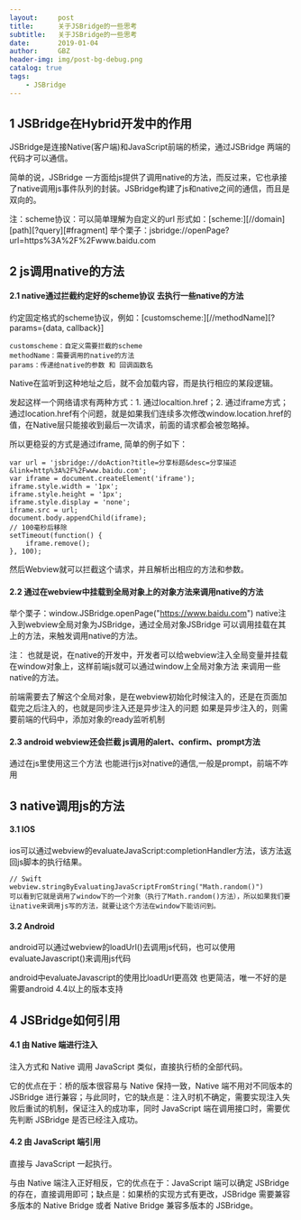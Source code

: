 ```yaml
---
layout:     post
title:      关于JSBridge的一些思考
subtitle:   关于JSBridge的一些思考
date:       2019-01-04
author:     GBZ
header-img: img/post-bg-debug.png
catalog: true
tags:
    - JSBridge
---
```


## 1 JSBridge在Hybrid开发中的作用
JSBridge是连接Native(客户端)和JavaScript前端的桥梁，通过JSBridge 两端的代码才可以通信。

简单的说，JSBridge 一方面给js提供了调用native的方法，而反过来，它也承接了native调用js事件队列的封装。JSBridge构建了js和native之间的通信，而且是双向的。

注：scheme协议：可以简单理解为自定义的url
形式如：[scheme:][//domain][path][?query][#fragment]
举个栗子：jsbridge://openPage?url=https%3A%2F%2Fwww.baidu.com

## 2 js调用native的方法
#### 2.1 native通过拦截约定好的scheme协议 去执行一些native的方法
约定固定格式的scheme协议，例如：[customscheme:][//methodName][?params={data, callback}]
```
customscheme：自定义需要拦截的scheme
methodName：需要调用的native的方法
params：传递给native的参数 和 回调函数名
```
Native在监听到这种地址之后，就不会加载内容，而是执行相应的某段逻辑。

发起这样一个网络请求有两种方式：1. 通过localtion.href；2. 通过iframe方式； 通过location.href有个问题，就是如果我们连续多次修改window.location.href的值，在Native层只能接收到最后一次请求，前面的请求都会被忽略掉。

所以更稳妥的方式是通过iframe, 简单的例子如下：
```
var url = 'jsbridge://doAction?title=分享标题&desc=分享描述&link=http%3A%2F%2Fwww.baidu.com';  
var iframe = document.createElement('iframe');  
iframe.style.width = '1px';  
iframe.style.height = '1px';  
iframe.style.display = 'none';  
iframe.src = url;  
document.body.appendChild(iframe);
// 100毫秒后移除
setTimeout(function() {  
    iframe.remove();
}, 100);
```
然后Webview就可以拦截这个请求，并且解析出相应的方法和参数。
#### 2.2 通过在webview中挂载到全局对象上的对象方法来调用native的方法
举个栗子：window.JSBridge.openPage("https://www.baidu.com")
native注入到webview全局对象为JSBridge，通过全局对象JSBridge 可以调用挂载在其上的方法，来触发调用native的方法。

注：
也就是说，在native的开发中，开发者可以给webview注入全局变量并挂载在window对象上，这样前端js就可以通过window上全局对象方法 来调用一些native的方法。

前端需要去了解这个全局对象，是在webview初始化时候注入的，还是在页面加载完之后注入的，也就是同步注入还是异步注入的问题
如果是异步注入的，则需要前端的代码中，添加对象的ready监听机制
#### 2.3 android webview还会拦截 js调用的alert、confirm、prompt方法
通过在js里使用这三个方法 也能进行js对native的通信,一般是prompt，前端不咋用

## 3 native调用js的方法
#### 3.1 IOS
ios可以通过webview的evaluateJavaScript:completionHandler方法，该方法返回js脚本的执行结果。
```
// Swift
webview.stringByEvaluatingJavaScriptFromString("Math.random()")  
可以看到它就是调用了window下的一个对象（执行了Math.random()方法），所以如果我们要让native来调用js写的方法，就要让这个方法在window下能访问到。
```
#### 3.2 Android
android可以通过webview的loadUrl()去调用js代码，也可以使用evaluateJavascript()来调用js代码

android中evaluateJavascript的使用比loadUrl更高效 也更简洁，唯一不好的是 需要android 4.4以上的版本支持

## 4 JSBridge如何引用
#### 4.1 由 Native 端进行注入
注入方式和 Native 调用 JavaScript 类似，直接执行桥的全部代码。

它的优点在于：桥的版本很容易与 Native 保持一致，Native 端不用对不同版本的 JSBridge 进行兼容；与此同时，它的缺点是：注入时机不确定，需要实现注入失败后重试的机制，保证注入的成功率，同时 JavaScript 端在调用接口时，需要优先判断 JSBridge 是否已经注入成功。
#### 4.2 由 JavaScript 端引用
直接与 JavaScript 一起执行。

与由 Native 端注入正好相反，它的优点在于：JavaScript 端可以确定 JSBridge 的存在，直接调用即可；缺点是：如果桥的实现方式有更改，JSBridge 需要兼容多版本的 Native Bridge 或者 Native Bridge 兼容多版本的 JSBridge。




	


